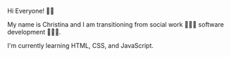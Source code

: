 Hi Everyone! 👋🏾 

My name is Christina and I am transitioning from social work 👩🏽‍🏫 software development 👩🏾‍💻.

I'm currently learning HTML, CSS, and JavaScript. 
